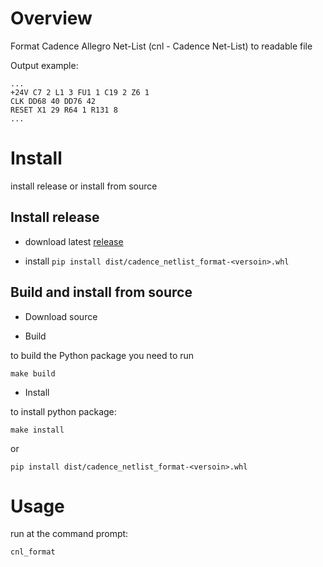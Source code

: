 # Overview

Format Cadence Allegro Net-List (cnl - Cadence Net-List) to readable file

Output example:

```
...
+24V C7 2 L1 3 FU1 1 C19 2 Z6 1
CLK DD68 40 DD76 42
RESET X1 29 R64 1 R131 8
...
```

# Install

install release or install from source

## Install release

- download latest [release](https://github.com/yuravg/cadence_netlist_format/releases)

- install `pip install dist/cadence_netlist_format-<versoin>.whl`

## Build and install from source

- Download source

- Build

to build the Python package you need to run

`make build`

- Install

to install python package:

`make install`

or

`pip install dist/cadence_netlist_format-<versoin>.whl`

# Usage

run at the command prompt:

`cnl_format`
